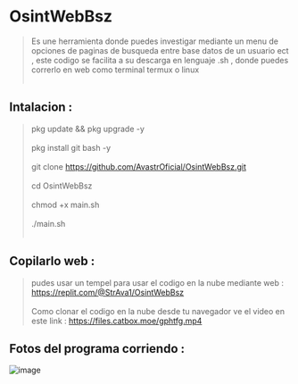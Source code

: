 # OsintWebBsz
> Es une herramienta donde puedes investigar mediante un menu de opciones de paginas de busqueda entre base datos de un usuario ect , este codigo se facilita a su descarga en lenguaje .sh , donde puedes correrlo en web como terminal termux o linux 
<br></br>
## Intalacion :

> pkg update && pkg upgrade -y
 <br></br>
> pkg install git bash -y
 <br></br>
> git clone https://github.com/AvastrOficial/OsintWebBsz.git
<br></br>
> cd OsintWebBsz
 <br></br>
> chmod +x main.sh
 <br></br>
> ./main.sh 
<br></br>
## Copilarlo web :
> pudes usar un tempel para usar el codigo en la nube mediante web : https://replit.com/@StrAva1/OsintWebBsz
<br></br>
> Como clonar el codigo en la nube desde tu navegador ve el video en este link : https://files.catbox.moe/gphtfg.mp4
## Fotos del programa corriendo : 
![image](https://github.com/AvastrOficial/DoxWebBsz/assets/91764815/86505fed-7fe3-4362-b43b-af1065dadb30)

